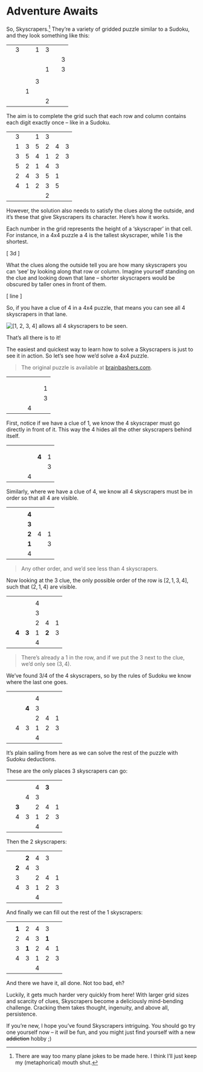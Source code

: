 # Adventure Awaits
<!-- #SQUARK live!
| dest = walk/primer
| capt = A primer on Skyscrapers and how to solve them
| date = 2025 May 10
-->

So, Skyscrapers.[^tt] They’re a variety of gridded puzzle similar to a Sudoku, and they look something like this:

[^tt]: There are way too many plane jokes to be made here. I think I’ll just keep my (metaphorical) mouth shut.

<div class="puzzle">

||||||||
| :-- | :-- | :-- | :-- | :-- | :-- | :-- |
|     |  3  |     |  1  |  3  |     |     |
|     |     |     |     |     |     |  3  |
|     |     |     |     |  1  |     |  3  |
|     |     |     |     |     |     |     |
|     |     |     |  3  |     |     |     |
|     |     |  1  |     |     |     |     |
|     |     |     |     |  2  |     |     |

</div>

The aim is to complete the grid such that each row and column contains each digit exactly once – like in a Sudoku.

<div class="puzzle">

||||||||
| :-- | :-- | :-- | :-- | :-- | :-- | :-- |
|     |  3  |     |  1  |  3  |     |     |
|     |  1  |  3  |  5  |  2  |  4  |  3  |
|     |  3  |  5  |  4  |  1  |  2  |  3  |
|     |  5  |  2  |  1  |  4  |  3  |     |
|     |  2  |  4  |  3  |  5  |  1  |     |
|     |  4  |  1  |  2  |  3  |  5  |     |
|     |     |     |     |  2  |     |     |

</div>

However, the solution also needs to satisfy the clues along the outside, and it’s these that give Skyscrapers its character. Here’s how it works.

Each number in the grid represents the height of a ‘skyscraper’ in that cell. For instance, in a 4x4 puzzle a $4$ is the tallest skyscraper, while $1$ is the shortest.

[ 3d ]

What the clues along the outside tell you are how many skyscrapers you can ‘see’ by looking along that row or column. Imagine yourself standing on the clue and looking down that lane – shorter skyscrapers would be obscured by taller ones in front of them.

[ line ]

So, if you have a clue of $4$ in a 4x4 puzzle, that means you can see all 4 skyscrapers in that lane.

![[1, 2, 3, 4] allows all 4 skyscrapers to be seen.]({base}/primer/all-4.png)

That’s all there is to it!

The easiest and quickest way to learn how to solve a Skyscrapers is just to see it in action. So let’s see how we’d solve a 4x4 puzzle.

> The original puzzle is available at [brainbashers.com](https://www.brainbashers.com/p766664).

<div class="puzzle">

|||||||
| :-- | :-- | :-- | :-- | :-- | :-- |
|     |     |     |     |     |     |
|     |     |     |     |     |     |
|     |     |     |     |     |     |
|     |     |     |     |     |  1  |
|     |     |     |     |     |  3  |
|     |     |     |  4  |     |     |

</div>

First, notice if we have a clue of $1$, we know the $4$ skyscraper must go directly in front of it. This way the $4$ hides all the other skyscrapers behind itself.

<div class="puzzle">

|||||||
| :-- | :-- | :-- | :-- | :-- | :-- |
|     |     |     |     |     |     |
|     |     |     |     |     |     |
|     |     |     |     |     |     |
|     |     |     |     |**4**|  1  |
|     |     |     |     |     |  3  |
|     |     |     |  4  |     |     |

</div>

Similarly, where we have a clue of $4$, we know all 4 skyscrapers must be in order so that all 4 are visible.

<div class="puzzle">

|||||||
| :-- | :-- | :-- | :-- | :-- | :-- |
|     |     |     |     |     |     |
|     |     |     |**4**|     |     |
|     |     |     |**3**|     |     |
|     |     |     |**2**|  4  |  1  |
|     |     |     |**1**|     |  3  |
|     |     |     |  4  |     |     |

</div>

> Any other order, and we’d see less than 4 skyscrapers.

Now looking at the $3$ clue, the only possible order of the row is $[2, 1, 3, 4]$, such that $(2, 1, 4)$ are visible.

<div class="puzzle">

|||||||
| :-- | :-- | :-- | :-- | :-- | :-- |
|     |     |     |     |     |     |
|     |     |     |  4  |     |     |
|     |     |     |  3  |     |     |
|     |     |     |  2  |  4  |  1  |
|     |**4**|**3**|  1  |**2**|  3  |
|     |     |     |  4  |     |     |

</div>

> There’s already a $1$ in the row, and if we put the $3$ next to the clue, we’d only see $(3, 4)$.

We’ve found 3/4 of the $4$ skyscrapers, so by the rules of Sudoku we know where the last one goes.

<div class="puzzle">

|||||||
| :-- | :-- | :-- | :-- | :-- | :-- |
|     |     |     |     |     |     |
|     |     |     |  4  |     |     |
|     |     |**4**|  3  |     |     |
|     |     |     |  2  |  4  |  1  |
|     |  4  |  3  |  1  |  2  |  3  |
|     |     |     |  4  |     |     |

</div>

It’s plain sailing from here as we can solve the rest of the puzzle with Sudoku deductions.

These are the only places $3$ skyscrapers can go:

<div class="puzzle">

|||||||
| :-- | :-- | :-- | :-- | :-- | :-- |
|     |     |     |     |     |     |
|     |     |     |  4  |**3**|     |
|     |     |  4  |  3  |     |     |
|     |**3**|     |  2  |  4  |  1  |
|     |  4  |  3  |  1  |  2  |  3  |
|     |     |     |  4  |     |     |

</div>

Then the $2$ skyscrapers:

<div class="puzzle">

|||||||
| :-- | :-- | :-- | :-- | :-- | :-- |
|     |     |     |     |     |     |
|     |     |**2**|  4  |  3  |     |
|     |**2**|  4  |  3  |     |     |
|     |  3  |     |  2  |  4  |  1  |
|     |  4  |  3  |  1  |  2  |  3  |
|     |     |     |  4  |     |     |

</div>

And finally we can fill out the rest of the $1$ skyscrapers:

<div class="puzzle">

|||||||
| :-- | :-- | :-- | :-- | :-- | :-- |
|     |     |     |     |     |     |
|     |**1**|  2  |  4  |  3  |     |
|     |  2  |  4  |  3  |**1**|     |
|     |  3  |**1**|  2  |  4  |  1  |
|     |  4  |  3  |  1  |  2  |  3  |
|     |     |     |  4  |     |     |

</div>

And there we have it, all done. Not too bad, eh?

Luckily, it gets much harder very quickly from here! With larger grid sizes and scarcity of clues, Skyscrapers become a deliciously mind-bending challenge. Cracking them takes thought, ingenuity, and above all, persistence.

If you’re new, I hope you’ve found Skyscrapers intriguing. You should go try one yourself now – it *will* be fun, and you might just find yourself with a new ~~addiction~~ hobby ;)
